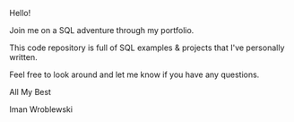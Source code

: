 Hello! 

Join me on a SQL adventure through my portfolio. 

This code repository is full of SQL examples & projects that I've personally written. 

Feel free to look around and let me know if you have any questions. 

All My Best

Iman Wroblewski
